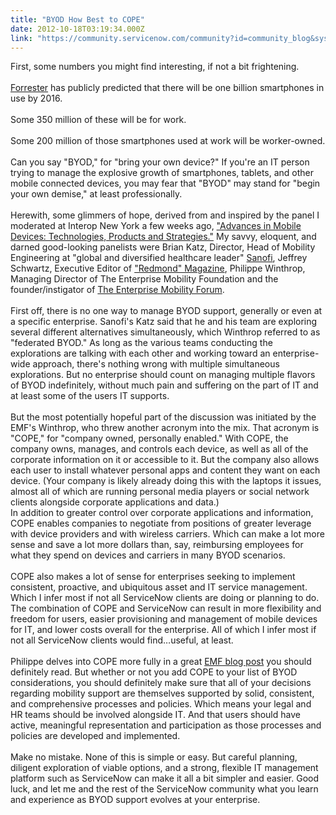 ```yaml
---
title: "BYOD How Best to COPE"
date: 2012-10-18T03:19:34.000Z
link: "https://community.servicenow.com/community?id=community_blog&sys_id=4d4deee5dbd0dbc01dcaf3231f961938"
---
```

<p>First, some numbers you might find interesting, if not a bit frightening.<br/><br/><a title="k-external-small" class="jive-link-external-small" href="http://www.forrester.com" rel="nofollow" target="_blank">Forrester</a> has publicly predicted that there will be one billion smartphones in use by 2016.<br/><br/>Some 350 million of these will be for work.<br/><br/>Some 200 million of those smartphones used at work will be worker-owned.<br/><br/>Can you say "BYOD," for "bring your own device?" If you're an IT person trying to manage the explosive growth of smartphones, tablets, and other mobile connected devices, you may fear that "BYOD" may stand for "begin your own demise," at least professionally.<br/><br/>Herewith, some glimmers of hope, derived from and inspired by the panel I moderated at Interop New York a few weeks ago, <a title="k-external-small" class="jive-link-external-small" href="http://www.interop.com/newyork/conference/wireless-and-mobility.php?session_id=74" rel="nofollow" target="_blank">"Advances in Mobile Devices: Technologies, Products and Strategies."</a> My savvy, eloquent, and darned good-looking panelists were Brian Katz, Director, Head of Mobility Engineering at "global and diversified healthcare leader" <a title="k-external-small" class="jive-link-external-small" href="http://www.sanofi.com" rel="nofollow" target="_blank">Sanofi</a>, Jeffrey Schwartz, Executive Editor of <a title="k-external-small" class="jive-link-external-small" href="http://www.redmondmag.com" rel="nofollow" target="_blank">"Redmond" Magazine</a>, Philippe Winthrop, Managing Director of The Enterprise Mobility Foundation and the founder/instigator of <a title="k-external-small" class="jive-link-external-small" href="http://www.theemf.org" rel="nofollow" target="_blank">The Enterprise Mobility Forum</a>. <br/><br/>First off, there is no one way to manage BYOD support, generally or even at a specific enterprise. Sanofi's Katz said that he and his team are exploring several different alternatives simultaneously, which Winthrop referred to as "federated BYOD." As long as the various teams conducting the explorations are talking with each other and working toward an enterprise-wide approach, there's nothing wrong with multiple simultaneous explorations. But no enterprise should count on managing multiple flavors of BYOD indefinitely, without much pain and suffering on the part of IT and at least some of the users IT supports.<br/><br/>But the most potentially hopeful part of the discussion was initiated by the EMF's Winthrop, who threw another acronym into the mix. That acronym is "COPE," for "company owned, personally enabled." With COPE, the company owns, manages, and controls each device, as well as all of the corporate information on it or accessible to it. But the company also allows each user to install whatever personal apps and content they want on each device. (Your company is likely already doing this with the laptops it issues, almost all of which are running personal media players or social network clients alongside corporate applications and data.)<br/>In addition to greater control over corporate applications and information, COPE enables companies to negotiate from positions of greater leverage with device providers and with wireless carriers. Which can make a lot more sense and save a lot more dollars than, say, reimbursing employees for what they spend on devices and carriers in many BYOD scenarios.<br/><br/>COPE also makes a lot of sense for enterprises seeking to implement consistent, proactive, and ubiquitous asset and IT service management. Which I infer most if not all ServiceNow clients are doing or planning to do. The combination of COPE and ServiceNow can result in more flexibility and freedom for users, easier provisioning and management of mobile devices for IT, and lower costs overall for the enterprise. All of which I infer most if not all ServiceNow clients would find…useful, at least.<br/><br/>Philippe delves into COPE more fully in a great <a title="k-external-small" class="jive-link-external-small" href="%20http://theemf.org/2012/02/13/could-there-be-a-better-way-to-cope-with-byod-in-the-enterprise/" rel="nofollow" target="_blank">EMF blog post</a> you should definitely read. But whether or not you add COPE to your list of BYOD considerations, you should definitely make sure that all of your decisions regarding mobility support are themselves supported by solid, consistent, and comprehensive processes and policies. Which means your legal and HR teams should be involved alongside IT. And that users should have active, meaningful representation and participation as those processes and policies are developed and implemented.<br/><br/>Make no mistake. None of this is simple or easy. But careful planning, diligent exploration of viable options, and a strong, flexible IT management platform such as ServiceNow can make it all a bit simpler and easier. Good luck, and let me and the rest of the ServiceNow community what you learn and experience as BYOD support evolves at your enterprise.</p>
